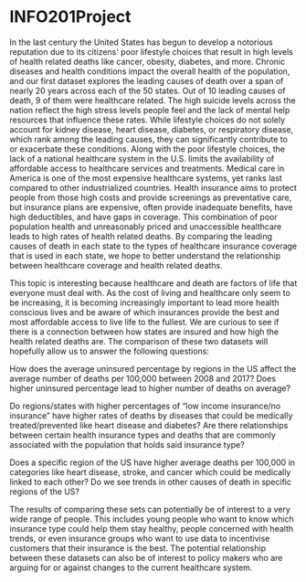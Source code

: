 # INFO201Project
In the last century the United States has begun to develop a notorious reputation due to its citizens' poor lifestyle choices that result in high levels of health related deaths like cancer, obesity, diabetes, and more. Chronic diseases and health conditions impact the overall health of the population, and our first dataset explores the leading causes of death over a span of nearly 20 years across each of the 50 states. Out of 10 leading causes of death, 9 of them were healthcare related. The high suicide levels across the nation reflect the high stress levels people feel and the lack of mental help resources that influence these rates. While lifestyle choices do not solely account for kidney disease, heart disease, diabetes, or respiratory disease, which rank among the leading causes, they can significantly contribute to or exacerbate these conditions. Along with the poor lifestyle choices, the lack of a national healthcare system in the U.S. limits the availability of affordable access to healthcare services and treatments. Medical care in America is one of the most expensive healthcare systems, yet ranks last compared to other industrialized countries. Health insurance aims to protect people from those high costs and provide screenings as preventative care, but insurance plans are expensive, often provide inadequate benefits, have high deductibles, and have gaps in coverage. This combination of poor population health and unreasonably priced and unaccessible healthcare leads to high rates of health related deaths. By comparing the leading causes of death in each state to the types of healthcare insurance coverage that is used in each state, we hope to better understand the relationship between healthcare coverage and health related deaths. 

This topic is interesting because healthcare and death are factors of life that everyone must deal with. As the cost of living and healthcare only seem to be increasing, it is becoming increasingly important to lead more health conscious lives and be aware of which insurances provide the best and most affordable access to live life to the fullest. We are curious to see if there is a connection between how states are insured and how high the health related deaths are. The comparison of these two datasets will hopefully allow us to answer the following questions:

How does the average uninsured percentage by regions in the US affect the average number of deaths per 100,000 between 2008 and 2017? Does higher uninsured percentage lead to higher number of deaths on average?

Do regions/states with higher percentages of “low income insurance/no insurance” have higher rates of deaths by diseases that could be medically treated/prevented like heart disease and diabetes? Are there relationships between certain health insurance types and deaths that are commonly associated with the population that holds said insurance type? 

Does a specific region of the US have higher average deaths per 100,000 in categories like heart disease, stroke, and cancer which could be medically linked to each other? Do we see trends in other causes of death in specific regions of the US?

The results of comparing these sets can potentially be of interest to a very wide range of people. This includes young people who want to know which insurance type could help them stay healthy, people concerned with health trends, or even insurance groups who want to use data to incentivise customers that their insurance is the best. The potential relationship between these datasets can also be of interest to policy makers who are arguing for or against changes to the current healthcare system. 

